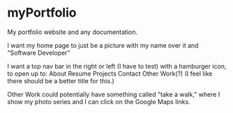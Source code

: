 # myPortfolio
My portfolio website and any documentation.

I want my home page to just be a picture with my name over it and "Software Developer"

I want a top nav bar in the right or left (I have to test) with a hamburger icon, to open up to: 
About
Resume
Projects
Contact 
Other Work(?) (I feel like there should be a better title for this.)

Other Work could potentially have something called "take a walk," where I show my photo series and I can click on the Google Maps links.
